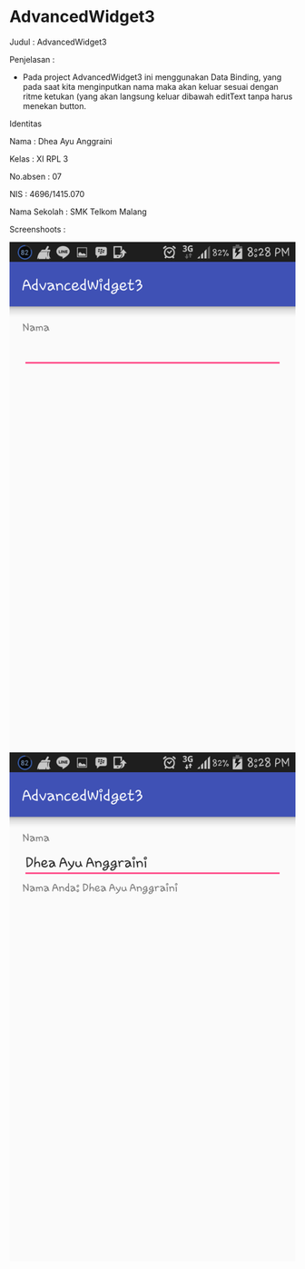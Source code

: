# AdvancedWidget3

Judul : AdvancedWidget3

Penjelasan :

- Pada project AdvancedWidget3 ini menggunakan Data Binding, yang pada saat kita menginputkan nama maka akan keluar sesuai dengan ritme 
ketukan (yang akan langsung keluar dibawah editText tanpa harus menekan button.

Identitas

Nama : Dhea Ayu Anggraini

Kelas : XI RPL 3

No.absen : 07

NIS : 4696/1415.070

Nama Sekolah : SMK Telkom Malang

Screenshoots :

<img src="https://github.com/Dheaayuang/AdvancedWidget3/blob/master/AW3_1.png">

<img src="https://github.com/Dheaayuang/AdvancedWidget3/blob/master/AW3_2.png">
